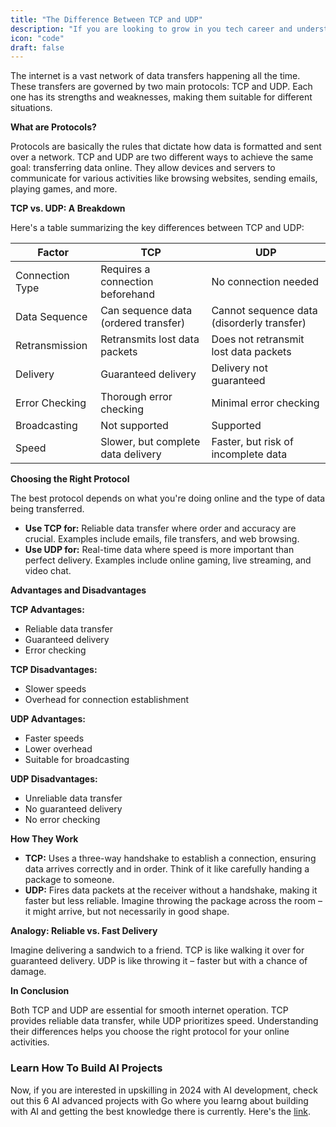 ```yaml
---
title: "The Difference Between TCP and UDP"
description: "If you are looking to grow in you tech career and understand system design indepth, this guide is for you."
icon: "code"
draft: false
---
```


The internet is a vast network of data transfers happening all the time. These transfers are governed by two main protocols: TCP and UDP. Each one has its strengths and weaknesses, making them suitable for different situations.

**What are Protocols?**

Protocols are basically the rules that dictate how data is formatted and sent over a network. TCP and UDP are two different ways to achieve the same goal: transferring data online. They allow devices and servers to communicate for various activities like browsing websites, sending emails, playing games, and more.

**TCP vs. UDP: A Breakdown**

Here's a table summarizing the key differences between TCP and UDP:

| Factor          | TCP                                 | UDP                                   |
|----------------|------------------------------------|-----------------------------------------|
| Connection Type | Requires a connection beforehand     | No connection needed                    |
| Data Sequence  | Can sequence data (ordered transfer) | Cannot sequence data (disorderly transfer) |
| Retransmission  | Retransmits lost data packets        | Does not retransmit lost data packets     |
| Delivery        | Guaranteed delivery                   | Delivery not guaranteed                  |
| Error Checking  | Thorough error checking               | Minimal error checking                   |
| Broadcasting   | Not supported                         | Supported                               |
| Speed           | Slower, but complete data delivery  | Faster, but risk of incomplete data      |

**Choosing the Right Protocol**

The best protocol depends on what you're doing online and the type of data being transferred.

* **Use TCP for:** Reliable data transfer where order and accuracy are crucial. Examples include emails, file transfers, and web browsing.
* **Use UDP for:** Real-time data where speed is more important than perfect delivery. Examples include online gaming, live streaming, and video chat.

**Advantages and Disadvantages**

**TCP Advantages:**

* Reliable data transfer
* Guaranteed delivery
* Error checking

**TCP Disadvantages:**

* Slower speeds
* Overhead for connection establishment

**UDP Advantages:**

* Faster speeds
* Lower overhead
* Suitable for broadcasting

**UDP Disadvantages:**

* Unreliable data transfer
* No guaranteed delivery
* No error checking

**How They Work**

* **TCP:** Uses a three-way handshake to establish a connection, ensuring data arrives correctly and in order. Think of it like carefully handing a package to someone.
* **UDP:** Fires data packets at the receiver without a handshake, making it faster but less reliable. Imagine throwing the package across the room – it might arrive, but not necessarily in good shape.

**Analogy: Reliable vs. Fast Delivery**

Imagine delivering a sandwich to a friend. TCP is like walking it over for guaranteed delivery. UDP is like throwing it – faster but with a chance of damage.

**In Conclusion**

Both TCP and UDP are essential for smooth internet operation. TCP provides reliable data transfer, while UDP prioritizes speed. Understanding their differences helps you choose the right protocol for your online activities.


### Learn How To Build AI Projects

Now, if you are interested in upskilling in 2024 with AI development, check out this 6 AI advanced projects with Go where you learng about building with AI and getting the best knowledge there is currently. Here's the [link](https://akhilsharmatech.gumroad.com/l/zgxqq).